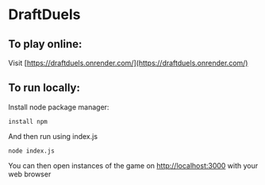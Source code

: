 # DraftDuels

## To play online:
Visit [https://draftduels.onrender.com/](https://draftduels.onrender.com/)

## To run locally:
Install node package manager:
```
install npm
```
And then run using index.js
```
node index.js
```
You can then open instances of the game on [http://localhost:3000](http://localhost:3000) with your web browser
